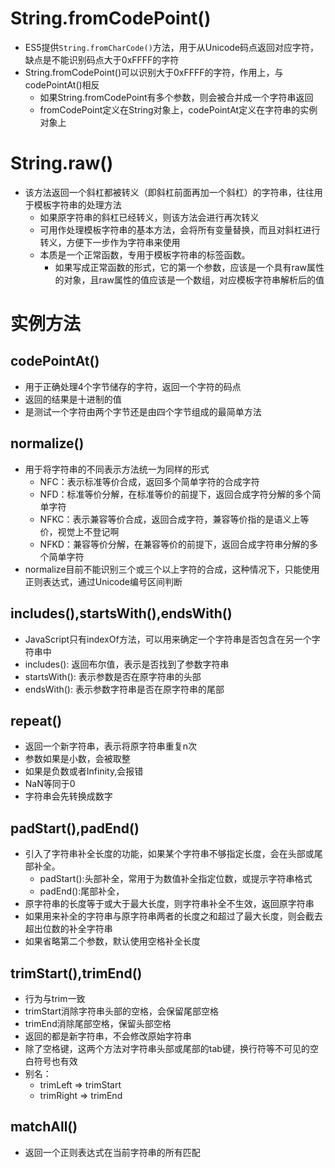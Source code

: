 # String.fromCodePoint()

- ES5提供`String.fromCharCode()`方法，用于从Unicode码点返回对应字符，缺点是不能识别码点大于0xFFFF的字符
- String.fromCodePoint()可以识别大于0xFFFF的字符，作用上，与codePointAt()相反
  - 如果String.fromCodePoint有多个参数，则会被合并成一个字符串返回
  - fromCodePoint定义在String对象上，codePointAt定义在字符串的实例对象上

# String.raw()

- 该方法返回一个斜杠都被转义（即斜杠前面再加一个斜杠）的字符串，往往用于模板字符串的处理方法
  - 如果原字符串的斜杠已经转义，则该方法会进行再次转义
  - 可用作处理模板字符串的基本方法，会将所有变量替换，而且对斜杠进行转义，方便下一步作为字符串来使用
  - 本质是一个正常函数，专用于模板字符串的标签函数。
    - 如果写成正常函数的形式，它的第一个参数，应该是一个具有raw属性的对象，且raw属性的值应该是一个数组，对应模板字符串解析后的值

# 实例方法

## codePointAt()

- 用于正确处理4个字节储存的字符，返回一个字符的码点
- 返回的结果是十进制的值
- 是测试一个字符由两个字节还是由四个字节组成的最简单方法

## normalize()

  - 用于将字符串的不同表示方法统一为同样的形式
    - NFC：表示标准等价合成，返回多个简单字符的合成字符
    - NFD：标准等价分解，在标准等价的前提下，返回合成字符分解的多个简单字符
    - NFKC：表示兼容等价合成，返回合成字符，兼容等价指的是语义上等价，视觉上不登记啊
    - NFKD：兼容等价分解，在兼容等价的前提下，返回合成字符串分解的多个简单字符
  - normalize目前不能识别三个或三个以上字符的合成，这种情况下，只能使用正则表达式，通过Unicode编号区间判断

## includes(),startsWith(),endsWith()

- JavaScript只有indexOf方法，可以用来确定一个字符串是否包含在另一个字符串中
- includes(): 返回布尔值，表示是否找到了参数字符串
- startsWith(): 表示参数是否在原字符串的头部
- endsWith(): 表示参数字符串是否在原字符串的尾部

## repeat()

- 返回一个新字符串，表示将原字符串重复n次
- 参数如果是小数，会被取整
- 如果是负数或者Infinity,会报错
- NaN等同于0
- 字符串会先转换成数字

## padStart(),padEnd()

- 引入了字符串补全长度的功能，如果某个字符串不够指定长度，会在头部或尾部补全。
  - padStart():头部补全，常用于为数值补全指定位数，或提示字符串格式
  - padEnd():尾部补全，
- 原字符串的长度等于或大于最大长度，则字符串补全不生效，返回原字符串
- 如果用来补全的字符串与原字符串两者的长度之和超过了最大长度，则会截去超出位数的补全字符串
- 如果省略第二个参数，默认使用空格补全长度

## trimStart(),trimEnd()

- 行为与trim一致
- trimStart消除字符串头部的空格，会保留尾部空格
- trimEnd消除尾部空格，保留头部空格
- 返回的都是新字符串，不会修改原始字符串
- 除了空格键，这两个方法对字符串头部或尾部的tab键，换行符等不可见的空白符号也有效
- 别名：
  - trimLeft => trimStart
  - trimRight => trimEnd

## matchAll()

- 返回一个正则表达式在当前字符串的所有匹配